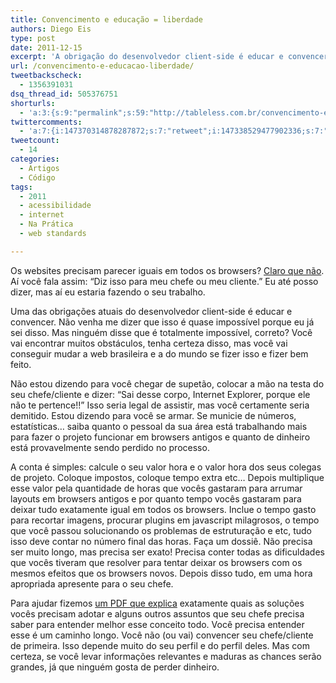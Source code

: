 ```yaml
---
title: Convencimento e educação = liberdade
authors: Diego Eis
type: post
date: 2011-12-15
excerpt: 'A obrigação do desenvolvedor client-side é educar e convencer. Porque ninguém gosta de perder tempo e dinheiro. '
url: /convencimento-e-educacao-liberdade/
tweetbackscheck:
  - 1356391031
dsq_thread_id: 505376751
shorturls:
  - 'a:3:{s:9:"permalink";s:59:"http://tableless.com.br/convencimento-e-educacao-liberdade/";s:7:"tinyurl";s:26:"http://tinyurl.com/7g7gy5s";s:4:"isgd";s:19:"http://is.gd/TxAgfl";}'
twittercomments:
  - 'a:7:{i:147370314878287872;s:7:"retweet";i:147338529477902336;s:7:"retweet";i:150387395320217600;s:7:"retweet";i:150322227332661250;s:7:"retweet";i:150313661142016000;s:7:"retweet";i:150312802945478657;s:7:"retweet";i:169583696385544193;s:7:"retweet";}'
tweetcount:
  - 14
categories:
  - Artigos
  - Código
tags:
  - 2011
  - acessibilidade
  - internet
  - Na Prática
  - web standards

---
```

Os websites precisam parecer iguais em todos os browsers? [Claro que não][1]. Aí você fala assim: &#8220;Diz isso para meu chefe ou meu cliente.&#8221; Eu até posso dizer, mas aí eu estaria fazendo o seu trabalho.

Uma das obrigações atuais do desenvolvedor client-side é educar e convencer. Não venha me dizer que isso é quase impossível porque eu já sei disso. Mas ninguém disse que é totalmente impossível, correto? Você vai encontrar muitos obstáculos, tenha certeza disso, mas você vai conseguir mudar a web brasileira e a do mundo se fizer isso e fizer bem feito.

Não estou dizendo para você chegar de supetão, colocar a mão na testa do seu chefe/cliente e dizer: &#8220;Sai desse corpo, Internet Explorer, porque ele não te pertence!!&#8221; Isso seria legal de assistir, mas você certamente seria demitido. Estou dizendo para você se armar. Se municie de números, estatísticas&#8230; saiba quanto o pessoal da sua área está trabalhando mais para fazer o projeto funcionar em browsers antigos e quanto de dinheiro está provavelmente sendo perdido no processo.

A conta é simples: calcule o seu valor hora e o valor hora dos seus colegas de projeto. Coloque impostos, coloque tempo extra etc&#8230; Depois multiplique esse valor pela quantidade de horas que vocês gastaram para arrumar layouts em browsers antigos e por quanto tempo vocês gastaram para deixar tudo exatamente igual em todos os browsers. Inclue o tempo gasto para recortar imagens, procurar plugins em javascript milagrosos, o tempo que você passou solucionando os problemas de estruturação e etc, tudo isso deve contar no número final das horas. Faça um dossiê. Não precisa ser muito longo, mas precisa ser exato! Precisa conter todas as dificuldades que vocês tiveram que resolver para tentar deixar os browsers com os mesmos efeitos que os browsers novos. Depois disso tudo, em uma hora apropriada apresente para o seu chefe.

Para ajudar fizemos [um PDF que explica][2] exatamente quais as soluções vocês precisam adotar e alguns outros assuntos que seu chefe precisa saber para entender melhor esse conceito todo. Você precisa entender esse é um caminho longo. Você não (ou vai) convencer seu chefe/cliente de primeira. Isso depende muito do seu perfil e do perfil deles. Mas com certeza, se você levar informações relevantes e maduras as chances serão grandes, já que ninguém gosta de perder dinheiro.

 [1]: http://dowebsitesneedtolookexactlythesameineverybrowser.com/
 [2]: http://tableless.com.br/browsers-antigos-guerra-contra-o-terror/ "PDF – Browsers antigos: guerra contra o terror"